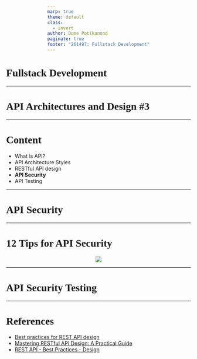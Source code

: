 ```yaml
---
marp: true
theme: default
class:
  - invert
author: Dome Potikanond
paginate: true
footer: "261497: Fullstack Development"
---
```


<style>
@import url('https://fonts.googleapis.com/css2?family=Prompt:ital,wght@0,100;0,300;0,400;0,700;1,100;1,300;1,400;1,700&display=swap');

:root {
font-family: Prompt;
--hl-color: #D57E7E;
}
h1 {
  font-family: Prompt
}
div {
  display: flex;
  justify-content: center;
}
</style>

<!--_class: normal-->

# Fullstack Development

---

<!--_class: normal-->

# API Architectures and Design #3

---

<!--_class: normal-->

# Content

- What is API?
- API Architecture Styles
- RESTful API design
- **API Security**
- API Testing

---

# API Security

---

# 12 Tips for API Security

<div>
<img src="./img/rest-state1.png" >
</div>

---

# API Security Testing

---

# References

- [Best practices for REST API design](https://stackoverflow.blog/2020/03/02/best-practices-for-rest-api-design/)
- [Mastering RESTful API Design: A Practical Guide](https://dev.to/leapcell/mastering-restful-api-design-a-practical-guide-408)
- [REST API - Best Practices - Design](https://youtu.be/1Wl-rtew1_E?si=bGiBg-abaBpLKZYJ)
